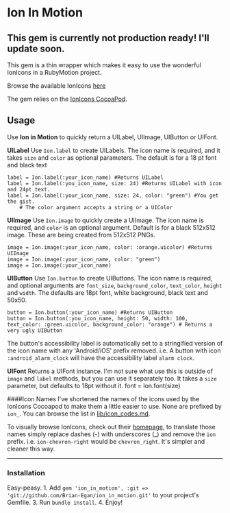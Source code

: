 # Ion In Motion

## This gem is currently not production ready! I'll update soon.

This gem is a thin wrapper which makes it easy to use the wonderful IonIcons in a RubyMotion project. 

Browse the available IonIcons [here](http://ionicons.com/)

The gem relies on the [IonIcons CocoaPod](https://github.com/sweetmandm/ionicons-iOS).

## Usage  

Use **Ion in Motion** to quickly return a UILabel, UIImage, UIButton or UIFont.

**UILabel**
Use `Ion.label` to create UILabels. The icon name is required, and it takes `size` and `color` as optional parameters. The default is for a 18 pt font and black text

    label = Ion.label(:your_icon_name) #Returns UILabel
    label = Ion.label(:you_icon_name, size: 24) #Returns UILabel with icon and 24pt text.
    label = Ion.label(:your_icon_name, size: 24, color: "green") #You get the gist.
        # The color argument accepts a string or a UIColor


**UIImage**
Use `Ion.image` to quickly create a UIImage. The icon name is required, and `color` is an optional argument. Default is for a black 512x512 image. These are being created from 512x512 PNGs.

    image = Ion.image(:your_icon_name, color: :orange.uicolor) #Returns UIImage
    image = Ion.image(:your_icon_name, color: "green")
    image = Ion.image(:your_icon_name)


**UIButton**
Use `Ion.button` to create UIButtons. The icon name is required, and optional arguments are `font_size`, `background_color`, `text_color`, `height` and `width`. The defaults are 18pt font, white background, black text and 50x50.

    button = Ion.button(:your_icon_name) #Returns UIButton
    button = Ion.button(:you_icon_name, height: 50, width: 100, text_color: :green.uicolor, background_color: "orange") # Returns a very ugly UIButton

The button's accessibility label is automatically set to a stringified version of the icon name with any 'Android/iOS' prefix removed. i.e. A button with icon `:android_alarm_clock` will have the accessibility label `alarm clock`.


**UIFont**
Returns a UIFont instance. I'm not sure what use this is outside of `image` and `label` methods, but you can use it separately too. It takes a `size` parameter, but defaults to 18pt without it.
    font = Ion.font(size)

####Icon Names
I've shortened the names of the icons used by the IonIcons Cocoapod to make them a little easier to use. None are prefixed by `ion_`. You can browse the list in [lib/icon_codes.md](https://github.com/Brian-Egan/ion_in_motion/blob/master/lib/ion/icon_codes.md).

To visually browse IonIcons, check out their [homepage](http://ionicons.com/), to translate those names simply replace dashes (-) with underscores (_) and remove the `ion` prefix. i.e. `ion-chevron-right` would be `chevron_right`. It's simpler and cleaner this way.

---
### Installation
Easy-peasy.
    1. Add `gem 'ion_in_motion', :git => 'git://github.com/Brian-Egan/ion_in_motion.git'` to your project's Gemfile.
    3. Run `bundle install`. 
    4. Enjoy!
